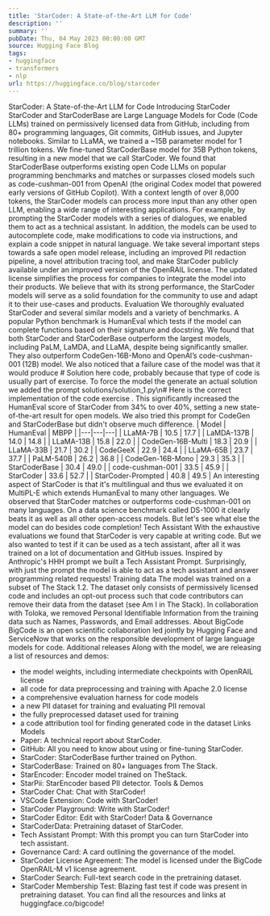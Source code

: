 ```yaml
---
title: 'StarCoder: A State-of-the-Art LLM for Code'
description: ''
summary: ''
pubDate: Thu, 04 May 2023 00:00:00 GMT
source: Hugging Face Blog
tags:
- huggingface
- transformers
- nlp
url: https://huggingface.co/blog/starcoder
---
```


StarCoder: A State-of-the-Art LLM for Code
Introducing StarCoder
StarCoder and StarCoderBase are Large Language Models for Code (Code LLMs) trained on permissively licensed data from GitHub, including from 80+ programming languages, Git commits, GitHub issues, and Jupyter notebooks. Similar to LLaMA, we trained a ~15B parameter model for 1 trillion tokens. We fine-tuned StarCoderBase model for 35B Python tokens, resulting in a new model that we call StarCoder.
We found that StarCoderBase outperforms existing open Code LLMs on popular programming benchmarks and matches or surpasses closed models such as code-cushman-001
from OpenAI (the original Codex model that powered early versions of GitHub Copilot). With a context length of over 8,000 tokens, the StarCoder models can process more input than any other open LLM, enabling a wide range of interesting applications. For example, by prompting the StarCoder models with a series of dialogues, we enabled them to act as a technical assistant. In addition, the models can be used to autocomplete code, make modifications to code via instructions, and explain a code snippet in natural language.
We take several important steps towards a safe open model release, including an improved PII redaction pipeline, a novel attribution tracing tool, and make StarCoder publicly available
under an improved version of the OpenRAIL license. The updated license simplifies the process for companies to integrate the model into their products. We believe that with its strong performance, the StarCoder models will serve as a solid foundation for the community to use and adapt it to their use-cases and products.
Evaluation
We thoroughly evaluated StarCoder and several similar models and a variety of benchmarks. A popular Python benchmark is HumanEval which tests if the model can complete functions based on their signature and docstring. We found that both StarCoder and StarCoderBase outperform the largest models, including PaLM, LaMDA, and LLaMA, despite being significantly smaller. They also outperform CodeGen-16B-Mono and OpenAI’s code-cushman-001 (12B) model. We also noticed that a failure case of the model was that it would produce # Solution here
code, probably because that type of code is usually part of exercise. To force the model the generate an actual solution we added the prompt <filename>solutions/solution_1.py\n# Here is the correct implementation of the code exercise
. This significantly increased the HumanEval score of StarCoder from 34% to over 40%, setting a new state-of-the-art result for open models. We also tried this prompt for CodeGen and StarCoderBase but didn't observe much difference.
| Model | HumanEval | MBPP |
|---|---|---|
| LLaMA-7B | 10.5 | 17.7 |
| LaMDA-137B | 14.0 | 14.8 |
| LLaMA-13B | 15.8 | 22.0 |
| CodeGen-16B-Multi | 18.3 | 20.9 |
| LLaMA-33B | 21.7 | 30.2 |
| CodeGeeX | 22.9 | 24.4 |
| LLaMA-65B | 23.7 | 37.7 |
| PaLM-540B | 26.2 | 36.8 |
| CodeGen-16B-Mono | 29.3 | 35.3 |
| StarCoderBase | 30.4 | 49.0 |
| code-cushman-001 | 33.5 | 45.9 |
| StarCoder | 33.6 | 52.7 |
| StarCoder-Prompted | 40.8 | 49.5 |
An interesting aspect of StarCoder is that it's multilingual and thus we evaluated it on MultiPL-E which extends HumanEval to many other languages. We observed that StarCoder matches or outperforms code-cushman-001
on many languages. On a data science benchmark called DS-1000 it clearly beats it as well as all other open-access models. But let's see what else the model can do besides code completion!
Tech Assistant
With the exhaustive evaluations we found that StarCoder is very capable at writing code. But we also wanted to test if it can be used as a tech assistant, after all it was trained on a lot of documentation and GitHub issues. Inspired by Anthropic's HHH prompt we built a Tech Assistant Prompt. Surprisingly, with just the prompt the model is able to act as a tech assistant and answer programming related requests!
Training data
The model was trained on a subset of The Stack 1.2. The dataset only consists of permissively licensed code and includes an opt-out process such that code contributors can remove their data from the dataset (see Am I in The Stack). In collaboration with Toloka, we removed Personal Identifiable Information from the training data such as Names, Passwords, and Email addresses.
About BigCode
BigCode is an open scientific collaboration led jointly by Hugging Face and ServiceNow that works on the responsible development of large language models for code.
Additional releases
Along with the model, we are releasing a list of resources and demos:
- the model weights, including intermediate checkpoints with OpenRAIL license
- all code for data preprocessing and training with Apache 2.0 license
- a comprehensive evaluation harness for code models
- a new PII dataset for training and evaluating PII removal
- the fully preprocessed dataset used for training
- a code attribution tool for finding generated code in the dataset
Links
Models
- Paper: A technical report about StarCoder.
- GitHub: All you need to know about using or fine-tuning StarCoder.
- StarCoder: StarCoderBase further trained on Python.
- StarCoderBase: Trained on 80+ languages from The Stack.
- StarEncoder: Encoder model trained on TheStack.
- StarPii: StarEncoder based PII detector.
Tools & Demos
- StarCoder Chat: Chat with StarCoder!
- VSCode Extension: Code with StarCoder!
- StarCoder Playground: Write with StarCoder!
- StarCoder Editor: Edit with StarCoder!
Data & Governance
- StarCoderData: Pretraining dataset of StarCoder.
- Tech Assistant Prompt: With this prompt you can turn StarCoder into tech assistant.
- Governance Card: A card outlining the governance of the model.
- StarCoder License Agreement: The model is licensed under the BigCode OpenRAIL-M v1 license agreement.
- StarCoder Search: Full-text search code in the pretraining dataset.
- StarCoder Membership Test: Blazing fast test if code was present in pretraining dataset.
You can find all the resources and links at huggingface.co/bigcode!